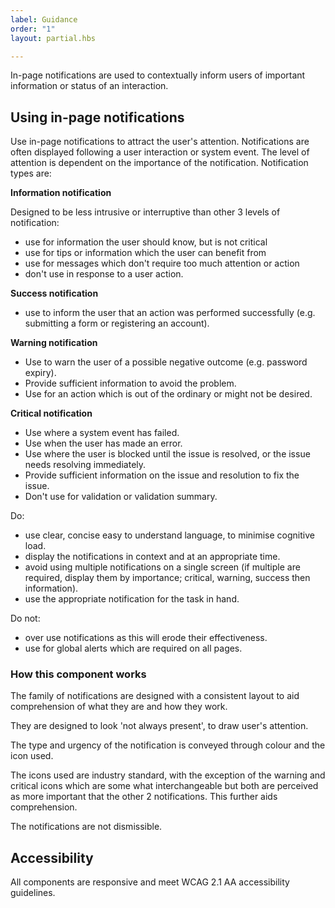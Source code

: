 ```yaml
---
label: Guidance
order: "1"
layout: partial.hbs

---
```

In-page notifications are used to contextually inform users of important information or status of an interaction.

## Using in-page notifications

Use in-page notifications to attract the user's attention. Notifications are often displayed following a user interaction or system event. The level of attention is dependent on the importance of the notification. Notification types are:

**Information notification**

Designed to be less intrusive or interruptive than other 3 levels of notification:

* use for information the user should know, but is not critical
* use for tips or information which the user can benefit from
* use for messages which don't require too much attention or action
* don't use in response to a user action.

**Success notification**

* use to inform the user that an action was performed successfully (e.g. submitting a form or registering an account).

**Warning notification**

* Use to warn the user of a possible negative outcome (e.g. password expiry).
* Provide sufficient information to avoid the problem.
* Use for an action which is out of the ordinary or might not be desired.

**Critical notification**

* Use where a system event has failed.
* Use when the user has made an error.
* Use where the user is blocked until the issue is resolved, or the issue needs resolving immediately.
* Provide sufficient information on the issue and resolution to fix the issue.
* Don't use for validation or validation summary.

Do:

* use clear, concise easy to understand language, to minimise cognitive load.
* display the notifications in context and at an appropriate time.
* avoid using multiple notifications on a single screen (if multiple are required, display them by importance; critical, warning, success then information).
* use the appropriate notification for the task in hand.

Do not:

* over use notifications as this will erode their effectiveness.
* use for global alerts which are required on all pages.

### How this component works

The family of notifications are designed with a consistent layout to aid comprehension of what they are and how they work.

They are designed to look 'not always present', to draw user's attention.

The type and urgency of the notification is conveyed through colour and the icon used.

The icons used are industry standard, with the exception of the warning and critical icons which are some what interchangeable but both are perceived as more important that the other 2 notifications. This further aids comprehension.

The notifications are not dismissible.

## Accessibility

All components are responsive and meet WCAG 2.1 AA accessibility guidelines.